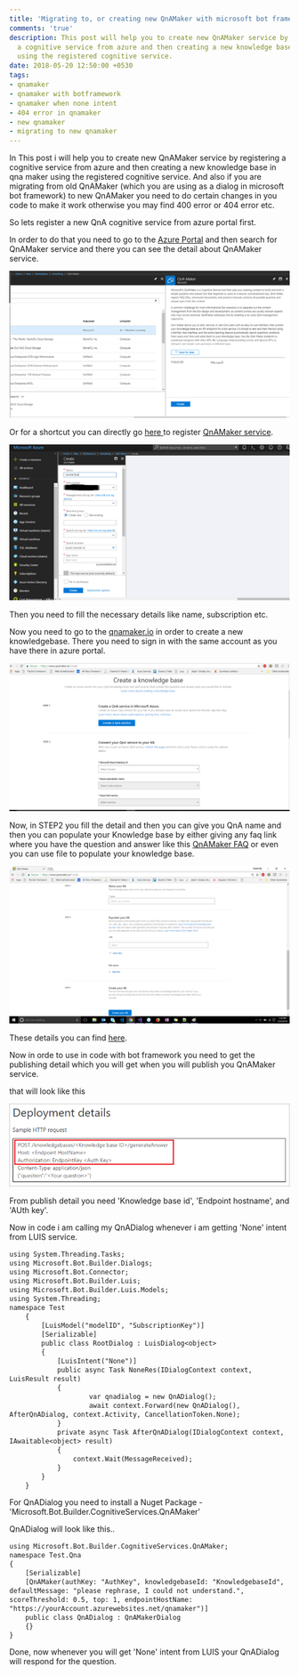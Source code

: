```yaml
---
title: 'Migrating to, or creating new QnAMaker with microsoft bot framework '
comments: 'true'
description: This post will help you to create new QnAMaker service by registering
  a cognitive service from azure and then creating a new knowledge base in qna maker
  using the registered cognitive service.
date: 2018-05-20 12:50:00 +0530
tags:
- qnamaker
- qnamaker with botframework
- qnamaker when none intent
- 404 error in qnamaker
- new qnamaker
- migrating to new qnamaker
---
```

In This post i will help you to create new QnAMaker service by registering a cognitive service from azure and then creating a new knowledge base in qna maker using the registered cognitive service. And also if you are migrating from old QnAMaker (which you are using as a dialog in microsoft bot framework) to new QnAMaker you need to do certain changes in you code to make it work otherwise you may find 400 error or 404 error etc.

So lets register a new QnA cognitive service from azure portal first.

In order to do that you need to go to the [Azure Portal](portal.azure.com "Azure Portal") and then search for QnAMaker service and there you can see the detail about QnAMaker service.

![](/uploads/2018/05/20/qnaAzure.png)

Or for a shortcut you can directly go [here ](https://portal.azure.com/#create/Microsoft.CognitiveServicesQnAMaker "QnAMaker service")to register [QnAMaker service](https://portal.azure.com/#create/Microsoft.CognitiveServicesQnAMaker "QnAMaker").

![](/uploads/2018/05/20/qnaAzure2.png)

Then you need to fill the necessary details like name, subscription etc.

Now you need to go to the [qnamaker.io](https://www.qnamaker.ai/Create "QnAMaker portal") in order to create a new knowledgebase. There you need to sign in with the same account as you have there in azure portal.

![](/uploads/2018/05/20/qnaPortal.png)

Now, in STEP2 you fill the detail and then you can give you QnA name and then you can populate your Knowledge base by either giving any faq link where you have the question and answer like this [QnAMaker FAQ](https://azure.microsoft.com/en-in/services/cognitive-services/qna-maker/faq/ "QnAMaker FAQ") or even you can use file to populate your knowledge base.

![](/uploads/2018/05/20/qnaPortal2.png)

These details you can find [here](https://docs.microsoft.com/en-us/azure/cognitive-services/QnAMaker/how-to/migrate-knowledge-base "Importing Knowledge base").

Now in orde to use in code with bot framework you need to get the publishing detail which you will get when you will publish you QnAMaker service.

that will look like this

  
![](/uploads/2018/05/20/qnamaker-settings.png)

From publish detail you need 'Knowledge base id', 'Endpoint hostname', and 'AUth key'.

Now in code i am calling my QnADialog whenever i am getting 'None' intent from LUIS service.

    using System.Threading.Tasks;
    using Microsoft.Bot.Builder.Dialogs;
    using Microsoft.Bot.Connector;
    using Microsoft.Bot.Builder.Luis;
    using Microsoft.Bot.Builder.Luis.Models;
    using System.Threading;
    namespace Test
    	{
    		[LuisModel("modelID", "SubscriptionKey")]
    		[Serializable]
    		public class RootDialog : LuisDialog<object>
    		{
    			[LuisIntent("None")]
    			public async Task NoneRes(IDialogContext context, LuisResult result)
    			{
    					var qnadialog = new QnADialog();
    					await context.Forward(new QnADialog(), AfterQnADialog, context.Activity, CancellationToken.None);
    			}
    			private async Task AfterQnADialog(IDialogContext context, IAwaitable<object> result)
    			{
    				context.Wait(MessageReceived);
    			}
    		}
    	}

For QnADialog you need to install a Nuget Package - 'Microsoft.Bot.Builder.CognitiveServices.QnAMaker'

QnADialog will look like this..

    using Microsoft.Bot.Builder.CognitiveServices.QnAMaker;
    namespace Test.Qna
    {
        [Serializable]
        [QnAMaker(authKey: "AuthKey", knowledgebaseId: "KnowledgebaseId", defaultMessage: "please rephrase, I could not understand.", scoreThreshold: 0.5, top: 1, endpointHostName: "https://yourAccount.azurewebsites.net/qnamaker")]
        public class QnADialog : QnAMakerDialog
    	{}
    }

Done, now whenever you will get 'None' intent from LUIS your QnADialog will respond for the question. 